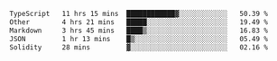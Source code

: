 <!--START_SECTION:waka-->

```txt
TypeScript   11 hrs 15 mins  ████████████▓░░░░░░░░░░░░   50.39 %
Other        4 hrs 21 mins   █████░░░░░░░░░░░░░░░░░░░░   19.49 %
Markdown     3 hrs 45 mins   ████▒░░░░░░░░░░░░░░░░░░░░   16.83 %
JSON         1 hr 13 mins    █▒░░░░░░░░░░░░░░░░░░░░░░░   05.49 %
Solidity     28 mins         ▓░░░░░░░░░░░░░░░░░░░░░░░░   02.16 %
```

<!--END_SECTION:waka-->